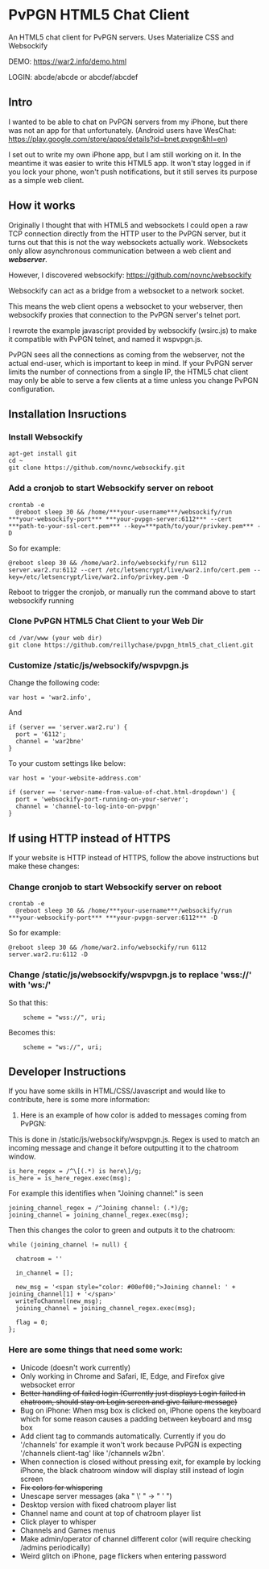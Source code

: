 # PvPGN HTML5 Chat Client
An HTML5 chat client for PvPGN servers. Uses Materialize CSS and Websockify

DEMO: https://war2.info/demo.html

LOGIN: abcde/abcde or abcdef/abcdef

## Intro
I wanted to be able to chat on PvPGN servers from my iPhone, but there was not an app for that unfortunately. (Android users have WesChat: https://play.google.com/store/apps/details?id=bnet.pvpgn&hl=en) 

I set out to write my own iPhone app, but I am still working on it. In the meantime it was easier to write this HTML5 app. It won't stay logged in if you lock your phone, won't push notifications, but it still serves its purpose as a simple web client.

## How it works
Originally I thought that with HTML5 and websockets I could open a raw TCP connection directly from the HTTP user to the PvPGN server, but it turns out that this is not the way websockets actually work. Websockets only allow asynchronous communication between a web client and ***webserver***.

However, I discovered websockify: https://github.com/novnc/websockify

Websockify can act as a bridge from a websocket to a network socket.

This means the web client opens a websocket to your webserver, then websockify proxies that connection to the PvPGN server's telnet port.

I rewrote the example javascript provided by websockify (wsirc.js) to make it compatible with PvPGN telnet, and named it wspvpgn.js.

PvPGN sees all the connections as coming from the webserver, not the actual end-user, which is important to keep in mind. If your PvPGN server limits the number of connections from a single IP, the HTML5 chat client may only be able to serve a few clients at a time unless you change PvPGN configuration.

## Installation Insructions
### Install Websockify
    apt-get install git
    cd ~
    git clone https://github.com/novnc/websockify.git


### Add a cronjob to start Websockify server on reboot

    crontab -e
      @reboot sleep 30 && /home/***your-username***/websockify/run ***your-websockify-port*** ***your-pvpgn-server:6112*** --cert ***path-to-your-ssl-cert.pem*** --key=***path/to/your/privkey.pem*** -D


So for example:

    @reboot sleep 30 && /home/war2.info/websockify/run 6112 server.war2.ru:6112 --cert /etc/letsencrypt/live/war2.info/cert.pem --key=/etc/letsencrypt/live/war2.info/privkey.pem -D

Reboot to trigger the cronjob, or manually run the command above to start websockify running

### Clone PvPGN HTML5 Chat Client to your Web Dir

    cd /var/www (your web dir)
    git clone https://github.com/reillychase/pvpgn_html5_chat_client.git

### Customize /static/js/websockify/wspvpgn.js
Change the following code:

    var host = 'war2.info',
    
And

    if (server == 'server.war2.ru') {
      port = '6112';
      channel = 'war2bne'
    }

To your custom settings like below:
    
    var host = 'your-website-address.com'

    if (server == 'server-name-from-value-of-chat.html-dropdown') {
      port = 'websockify-port-running-on-your-server';
      channel = 'channel-to-log-into-on-pvpgn'
    }

## If using HTTP instead of HTTPS
If your website is HTTP instead of HTTPS, follow the above instructions but make these changes:

### Change cronjob to start Websockify server on reboot

    crontab -e
      @reboot sleep 30 && /home/***your-username***/websockify/run ***your-websockify-port*** ***your-pvpgn-server:6112*** -D


So for example:

    @reboot sleep 30 && /home/war2.info/websockify/run 6112 server.war2.ru:6112 -D

### Change /static/js/websockify/wspvpgn.js to replace 'wss://' with 'ws:/'

So that this:

        scheme = "wss://", uri;

Becomes this:

        scheme = "ws://", uri;
        
## Developer Instructions
If you have some skills in HTML/CSS/Javascript and would like to contribute, here is some more information:

1. Here is an example of how color is added to messages coming from PvPGN:

This is done in /static/js/websockify/wspvpgn.js. Regex is used to match an incoming message and change it before outputting it to the chatroom window.

    is_here_regex = /^\[(.*) is here\]/g;
    is_here = is_here_regex.exec(msg);

For example this identifies when "Joining channel:" is seen

    joining_channel_regex = /^Joining channel: (.*)/g;
    joining_channel = joining_channel_regex.exec(msg);

Then this changes the color to green and outputs it to the chatroom:

    while (joining_channel != null) {

      chatroom = ''

      in_channel = [];

      new_msg = '<span style="color: #00ef00;">Joining channel: ' + joining_channel[1] + '</span>'
      writeToChannel(new_msg);
      joining_channel = joining_channel_regex.exec(msg);

      flag = 0;
    };

### Here are some things that need some work:
- Unicode (doesn't work currently)
- Only working in Chrome and Safari, IE, Edge, and Firefox give websocket error
- ~~Better handling of failed login (Currently just displays Login failed in chatroom, should stay on Login screen and give failure message)~~
- Bug on iPhone: When msg box is clicked on, iPhone opens the keyboard which for some reason causes a padding between keyboard and msg box
- Add client tag to commands automatically. Currently if you do '/channels' for example it won't work because PvPGN is expecting '/channels client-tag' like '/channels w2bn'.
- When connection is closed without pressing exit, for example by locking iPhone, the black chatroom window will display still instead of login screen
- ~~Fix colors for whispering~~
- Unescape server messages (aka " \\' " -> " ' ")
- Desktop version with fixed chatroom player list
- Channel name and count at top of chatroom player list
- Click player to whisper
- Channels and Games menus
- Make admin/operator of channel different color (will require checking /admins periodically)
- Weird glitch on iPhone, page flickers when entering password
